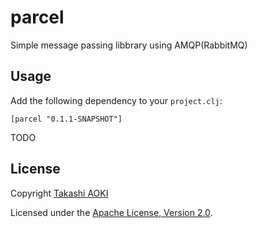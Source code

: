 # parcel

Simple message passing libbrary using AMQP(RabbitMQ)

## Usage

Add the following dependency to your `project.clj`:

```
[parcel "0.1.1-SNAPSHOT"]
```

TODO

## License

Copyright [Takashi AOKI][tak.sh]

Licensed under the [Apache License, Version 2.0][apache-license-2.0].

[tak.sh]: http://tak.sh
[apache-license-2.0]: http://www.apache.org/licenses/LICENSE-2.0.html
